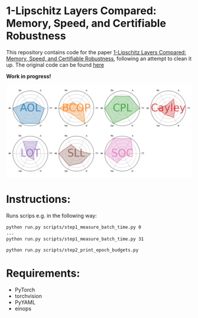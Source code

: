 
# 1-Lipschitz Layers Compared: Memory, Speed, and Certifiable Robustness
This repository contains code for the paper 
[1-Lipschitz Layers Compared: Memory, Speed, and Certifiable Robustness](https://berndprach.github.io/publication/1LipschitzLayersCompared),
following an attempt to clean it up.
The original code can be found [here](https://github.com/berndprach/1LipschitzLayersCompared/)

**Work in progress!**

<img src="https://github.com/berndprach/OneLipschitzLayersCompared/blob/main/data/star_plot.png" alt="Radar plot of results" width="800"/>

# Instructions:

Runs scrips e.g. in the following way:
```[bash]
python run.py scripts/step1_measure_batch_time.py 0
...
python run.py scripts/step1_measure_batch_time.py 31
```

```[bash]
python run.py scripts/step2_print_epoch_budgets.py
```


# Requirements:
 - PyTorch
 - torchvision
 - PyYAML
 - einops

